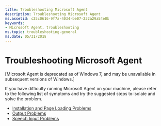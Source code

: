 ```yaml
---
title: Troubleshooting Microsoft Agent
description: Troubleshooting Microsoft Agent
ms.assetid: c25c0616-9f7a-4034-be07-232a29a54e0b
keywords:
- Microsoft Agent, troubleshooting
ms.topic: troubleshooting-general
ms.date: 05/31/2018
---
```


# Troubleshooting Microsoft Agent

\[Microsoft Agent is deprecated as of Windows 7, and may be unavailable in subsequent versions of Windows.\]

If you have difficulty running Microsoft Agent on your machine, please refer to the following list of symptoms and try the suggested steps to isolate and solve the problem.

-   [Installation and Page Loading Problems](installation-and-page-loading-problems.md)
-   [Output Problems](output-problems.md)
-   [Speech Input Problems](speech-input-problems.md)

 

 




